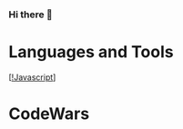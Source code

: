 ### Hi there 👋

<!--
**zzZJagerZzz/zzZJagerZzz** is a ✨ _special_ ✨ repository because its `README.md` (this file) appears on your GitHub profile.

Here are some ideas to get you started:

- 🔭 I’m currently working on ...
- 🌱 I’m currently learning ...
- 👯 I’m looking to collaborate on ...
- 🤔 I’m looking for help with ...
- 💬 Ask me about ...
- 📫 How to reach me: ...
- 😄 Pronouns: ...
- ⚡ Fun fact: ...
-->

<!-- Header -->

<!-- About me -->

# Languages and Tools
[[!Javascript]('https://github.com/zzZJagerZzz/zzZJagerZzz/blob/root/assets/icons/javascript-icon.svg')]
# CodeWars
